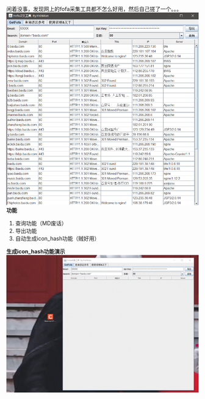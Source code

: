 闲着没事，发现网上的fofa采集工具都不怎么好用，然后自己搓了一个。。。
![getfofa.png](img/getfofa.png)
**功能**

1. 查询功能（MD废话）
2. 导出功能
3. 自动生成icon_hash功能（贼好用）

**生成icon_hash功能演示**
![iconhash.gif](img/iconhash.gif)